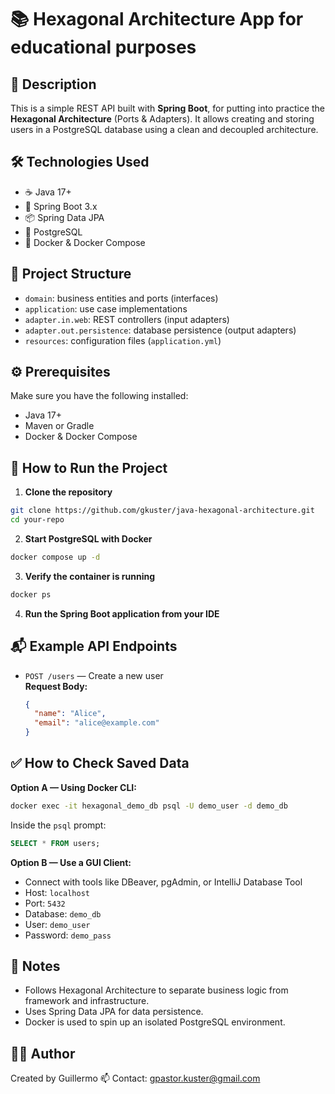 # 📚 Hexagonal Architecture App for educational purposes

## 🧩 Description

This is a simple REST API built with **Spring Boot**, for putting into practice the **Hexagonal Architecture** (Ports & Adapters). It allows creating and storing users in a PostgreSQL database using a clean and decoupled architecture.

## 🛠️ Technologies Used

- ☕ Java 17+
- 🌱 Spring Boot 3.x
- 📦 Spring Data JPA
- 🐘 PostgreSQL
- 🐳 Docker & Docker Compose

## 📁 Project Structure

- `domain`: business entities and ports (interfaces)
- `application`: use case implementations
- `adapter.in.web`: REST controllers (input adapters)
- `adapter.out.persistence`: database persistence (output adapters)
- `resources`: configuration files (`application.yml`)

## ⚙️ Prerequisites

Make sure you have the following installed:

- Java 17+
- Maven or Gradle
- Docker & Docker Compose


## 🧪 How to Run the Project

1. **Clone the repository**

```bash
git clone https://github.com/gkuster/java-hexagonal-architecture.git
cd your-repo
```

2. **Start PostgreSQL with Docker**

```bash
docker compose up -d
```

3. **Verify the container is running**

```bash
docker ps
```

4. **Run the Spring Boot application from your IDE**


## 📬 Example API Endpoints

- `POST /users` — Create a new user  
  **Request Body:**
  ```json
  {
    "name": "Alice",
    "email": "alice@example.com"
  }
  ```


## ✅ How to Check Saved Data

**Option A — Using Docker CLI:**

```bash
docker exec -it hexagonal_demo_db psql -U demo_user -d demo_db
```

Inside the `psql` prompt:

```sql
SELECT * FROM users;
```

**Option B — Use a GUI Client:**

- Connect with tools like DBeaver, pgAdmin, or IntelliJ Database Tool
- Host: `localhost`
- Port: `5432`
- Database: `demo_db`
- User: `demo_user`
- Password: `demo_pass`


## 📌 Notes

- Follows Hexagonal Architecture to separate business logic from framework and infrastructure.
- Uses Spring Data JPA for data persistence.
- Docker is used to spin up an isolated PostgreSQL environment.


## 👨‍💻 Author

Created by Guillermo
📫 Contact: gpastor.kuster@gmail.com
